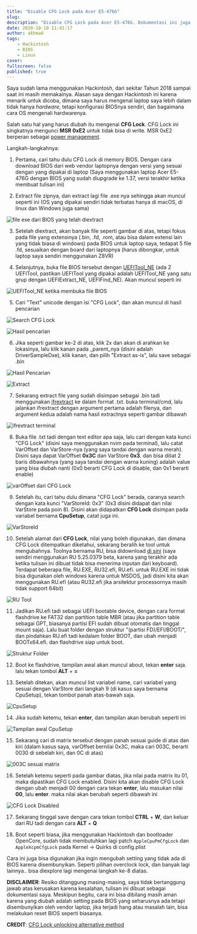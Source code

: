 ```yaml
---
title: "Disable CFG Lock pada Acer E5-476G"
slug:
description: "Disable CFG Lock pada Acer E5-476G. Dokumentasi ini juga bisa digunakan untuk mengubah setting BIOS yang tersembunyi atau disembunyikan oleh vendor laptop."
date: 2020-10-10 11:41:17
author: akhmad
tags:
    - Hackintosh
    - BIOS
    - Linux
cover:
fullscreen: false
published: true
---
```


Saya sudah lama menggunakan Hackintosh, dari sekitar Tahun 2018 sampai saat ini masih memakainya. Alasan saya dengan Hackintosh ini karena menarik untuk dicoba, dimana saya harus mengenal laptop saya lebih dalam tidak hanya _hardware_, tetapi konfigurasi BIOSnya sendiri, dan bagaimana cara OS mengenali hardwarenya.

Salah satu hal yang harus diubah itu mengenai **CFG Lock**. CFG Lock ini singkatnya mengunci **MSR 0xE2** untuk tidak bisa di write. MSR 0xE2 berperan sebagai [power management](https://pikeralpha.wordpress.com/2013/06/04/haswell-power-management-fix/).

Langkah-langkahnya:

1. Pertama, cari tahu dulu CFG Lock di memory BIOS. Dengan cara download BIOS dari web vendor laptopnya dengan versi yang sesuai dengan yang dipakai di laptop (Saya menggunakan laptop Acer E5-476G dengan BIOS yang sudah diupgrade ke 1.37, versi terakhir ketika membuat tulisan ini)

2. Extract file zipnya, dan extract lagi file .exe nya sehingga akan muncul seperti ini (OS yang dipakai sendiri tidak terbatas hanya di macOS, di linux dan Windows juga sama)

![file exe dari BIOS yang telah diextract](./images/2bios.png)

3. Setelah diextract, akan banyak file seperti gambar di atas, tetapi fokus pada file yang extensinya (.bin, .fd, .rom, atau bisa dalam extensi lain yang tidak biasa di windows) pada BIOS untuk laptop saya, tedapat 5 file .fd, sesuaikan dengan board dari laptopnya (harus dibongkar, untuk laptop saya sendiri menggunakan Z8VR)

4. Selanjutnya, buka file BIOS tersebut dengan [UEFITool_NE](https://github.com/LongSoft/UEFITool/releases) (ada 2 UEFITool, pastikan UEFITool yang dipakai adalah UEFITool_NE yang satu grup dengan UEFIExtract_NE, UEFIFind_NE). Akan muncul seperti ini

![UEFITool_NE ketika membuka file BIOS](./images/4uefitoolne.png)

5. Cari "Text" unicode dengan isi "CFG Lock", dan akan muncul di hasil pencarian

![Search CFG Lock](./images/5searchcfglock.png)

![Hasil pencarian](./images/6hasilcfglock.png)

6. Jika seperti gambar ke-2 di atas, klik 2x dan akan di arahkan ke lokasinya, lalu klik kanan pada \_parent_nya (disini adalah DriverSampleDxe), klik kanan, dan pilih "Extract as-is", lalu save sebagai .bin

![Hasil Pencarian](./images/7hasilpencarian.png)

![Extract](./images/8extractasis.png)

7. Sekarang extract file yang sudah disimpan sebagai .bin tadi menggunakan [ifrextract](https://github.com/LongSoft/Universal-IFR-Extractor/releases) ke dalam format .txt. buka terminal/cmd, lalu jalankan ifrextract dengan argument pertama adalah filenya, dan argument kedua adalah nama hasil extractnya seperti gambar dibawah

![ifrextract terminal](./images/9ifrextract.png)

8. Buka file .txt tadi dengan text editor apa saja, lalu cari dengan kata kunci "CFG Lock" (disini saya menggunakan nvim pada terminal), lalu catat VarOffset dan VarStore-nya (yang saya tandai dengan warna merah). Disini saya dapat VarOffset **0x3C** dan VarStore **0x3**. dan bisa diliat 2 baris dibawahnya (yang saya tandai dengan warna kuning) adalah value yang bisa diubah nanti (0x0 berarti CFG Lock di disable, dan 0x1 berarti enable)

![varOffset dari CFG Lock](./images/10varoffset.png)

9. Setelah itu, cari tahu dulu dimana "CFG Lock" berada, caranya search dengan kata kunci "VarStoreId: 0x3" (0x3 disini didapat dari nilai VarStore pada poin 8). Disini akan didapatkan **CFG Lock** disimpan pada variabel bernama **CpuSetup**, catat juga ini.

![VarStoreId](./images/10.5varstore.png)

10. Setelah alamat dari **CFG Lock**, nilai yang boleh digunakan, dan dimana CFG Lock ditempatkan diketahui, sekarang beralih ke tool untuk mengubahnya. Toolnya bernama RU, bisa didownload [di sini](https://ruexe.blogspot.com/) (saya sendiri menggunakan RU 5.25.0379 beta, karena yang terakhir ada ketika tulisan ini dibuat tidak bisa menerima inputan dari keyboard). Terdapat beberapa file, RU.EXE, RU32.efi, RU.efi. untuk RU.EXE ini tidak bisa digunakan oleh windows karena untuk MSDOS, jadi disini kita akan menggunakan RU.efi (atau RU32.efi jika arsitektur processornya masih tidak support 64bit)

![RU Tool](./images/11rutool.png)

11. Jadikan RU.efi tadi sebagai UEFI bootable device, dengan cara format flashdrive ke FAT32 dan partition table MBR (atau jika partition table sebagai GPT, biasanya partisi EFI sudah dibuat otomatis dan tinggal mount saja). Lalu buat folder dengan struktur "(partisi FD)/EFI/BOOT/", dan pindahkan RU.efi tadi kedalam folder BOOT, dan ubah menjadi BOOTx64.efi. dan flashdrive siap untuk boot.

![Struktur Folder](./images/12folderstruktur.png)

12. Boot ke flashdrive, tampilan awal akan muncul about, tekan **enter** saja. lalu tekan tombol **ALT** + **=**

13. Setelah ditekan, akan muncul list variabel name, cari variabel yang sesuai dengan VarStore dari langkah 9 (di kasus saya bernama CpuSetup), tekan tombol panah atas-bawah saja.

![CpuSetup](./images/13caricpusetup.png)

14. Jika sudah ketemu, tekan **enter**, dan tampilan akan berubah seperti ini

![Tampilan awal CpuSetup](./images/14awalcpusetup.png)

15. Sekarang cari di matrix tersebut dengan panah sesuai guide di atas dan kiri (dalam kasus saya, varOffset bernilai 0x3C, maka cari 003C, berarti 0030 di sebelah kiri, dan 0C di atas)

![003C sesuai matrix](./images/15caricfglock.png)

16. Setelah ketemu seperti pada gambar diatas, jika nilai pada matrix itu 01, maka dipastikan CFG Lock enabled. Disini kita akan disable CFG Lock dengan ubah menjadi 00 dengan cara tekan **enter**, lalu masukan nilai **00**, lalu **enter**. maka nilai akan berubah seperti dibawah ini

![CFG Lock Disabled](./images/16disablecfglock.png)

17. Sekarang tinggal save dengan cara tekan tombol **CTRL** + **W**, dan keluar dari RU tadi dengan cara **ALT** + **Q**

18. Boot seperti biasa, jika menggunakan Hackintosh dan bootloader OpenCore, sudah tidak membutuhkan lagi patch `AppleCpuPmCfgLock` dan `AppleXcpmCfgLock` pada Kernel -> Quirks di config.plist

Cara ini juga bisa digunakan jika ingin mengubah setting yang tidak ada di BIOS karena disembunyikan. Seperti pilihan overclock lock, dan banyak lagi lainnya.. bisa diexplore lagi mengenai langkah ke-8 diatas.

**DISCLAIMER**: Resiko ditanggung masing-masing, saya tidak bertanggung jawab atas kerusakan karena kesalahan, tulisan ini dibuat sebagai dokumentasi saya.
Meskipun begitu, cara ini bisa dibilang masih aman karena yang diubah adalah setting pada BIOS yang seharusnya ada tetapi disembunyikan oleh vendor laptop, jika terjadi hang atau masalah lain, bisa melakukan reset BIOS seperti biasanya.

**CREDIT**: [CFG Lock unlocking alternative method](https://www.reddit.com/r/hackintosh/comments/hz2rtm/cfg_lockunlocking_alternative_method/)
